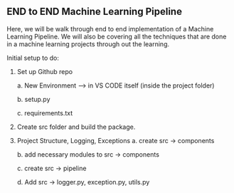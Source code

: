 ## END to END Machine Learning Pipeline 
Here, we will be walk through end to end implementation of a Machine Learning Pipeline. We will also be covering all the techniques that are done in a machine learning projects through out the learning. 


Initial setup to do:
1. Set up Github repo
   
	a. New Environment —> in VS CODE itself (inside the project folder)

	b. setup.py

	c. requirements.txt

2. Create src folder and build the package.

3. Project Structure, Logging, Exceptions
	a. create src -> components

	b. add necessary modules to src -> components

	c. create src -> pipeline

	d. Add src -> logger.py, exception.py, utils.py